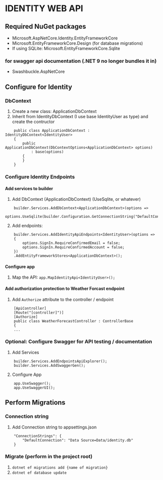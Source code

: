 # IDENTITY WEB API

## Required NuGet packages
* Microsoft.AspNetCore.Identity.EntityFrameworkCore
* Microsoft.EntityFrameworkCore.Design (for database migrations)
* If using SQLite: Microsoft.EntityFrameworkCore.Sqlite
### for swagger api documentation (.NET 9 no longer bundles it in)
* Swashbuckle.AspNetCore

## Configure for Identity

### DbContext
1. Create a new class: ApplicationDbContext
2. Inherit from IdentityDbContext (I use base IdentityUser as type) and create the contructor
```
    public class ApplicationDbContext : IdentityDbContext<IdentityUser>
    {
        public ApplicationDbContext(DbContextOptions<ApplicationDbContext> options) 
            : base(options)
        {
        }
    }
```

### Configure Identity Endpoints
#### Add services to builder
1. Add DbContext (ApplicationDbContext) (UseSqlite, or whatever)
```
    builder.Services.AddDbContext<ApplicationDbContext>(options =>
        options.UseSqlite(builder.Configuration.GetConnectionString("DefaultConnection")));
```
2. Add endpoints:
```
    builder.Services.AddIdentityApiEndpoints<IdentityUser>(options => 
    {
        options.SignIn.RequireConfirmedEmail = false;
        options.SignIn.RequireConfirmedAccount = false;
    })
    .AddEntityFrameworkStores<ApplicationDbContext>();
```
#### Configure app
1. Map the API: ```app.MapIdentityApi<IdentityUser>();```

#### Add authorization protection to Weather Forcast endpoint 
1. Add `Authorize` attribute to the controller / endpoint
```
    [ApiController]
    [Route("[controller]")]
    [Authorize]
    public class WeatherForecastController : ControllerBase
    {
    ...
```

### Optional: Configure Swagger for API testing / documentation
1.  Add Services
```
    builder.Services.AddEndpointsApiExplorer();
    builder.Services.AddSwaggerGen();
```
2. Configure App
```
    app.UseSwagger();
    app.UseSwaggerUI();
```

## Perform Migrations
### Connection string
1. Add Connection string to appsettings.json
```
    "ConnectionStrings": {
        "DefaultConnection": "Data Source=Data/identity.db"
    }
```
### Migrate (perform in the project root)
1. `dotnet ef migrations add {name of migration}`
2. `dotnet ef database update`
